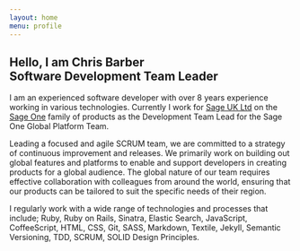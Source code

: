 ```yaml
---
layout: home
menu: profile
---
```


## Hello, I am **Chris Barber**<br/>Software Development Team Leader

I am an experienced software developer with over 8 years experience working in various technologies. Currently I work for [Sage UK Ltd](http://www.sage.co.uk) on the [Sage One](http://www.sageone.com) family of products as the Development Team Lead for the Sage One Global Platform Team.

Leading a focused and agile SCRUM team, we are committed to a strategy of continuous improvement and releases. We primarily work on building out global features and platforms to enable and support developers in creating products for a global audience. The global nature of our team requires effective collaboration with colleagues from around the world, ensuring that our products can be tailored to suit the specific needs of their region.

I regularly work with a wide range of technologies and processes that include; Ruby, Ruby on Rails, Sinatra, Elastic Search, JavaScript, CoffeeScript, HTML, CSS, Git, SASS, Markdown, Textile, Jekyll, Semantic Versioning, TDD, SCRUM, SOLID Design Principles.
